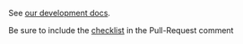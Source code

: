 See [our development docs](https://khmer.readthedocs.org/en/latest/dev/).

Be sure to include the [checklist](https://khmer.readthedocs.org/en/latest/dev/coding-guidelines-and-review.html#checklist) in the Pull-Request comment
